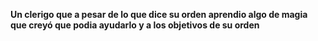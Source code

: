 **Un clerigo que a pesar de lo que dice su orden aprendio algo de magia que creyó que podia ayudarlo y a los objetivos de su orden**